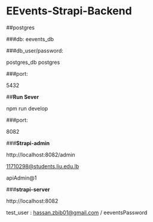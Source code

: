 # EEvents-Strapi-Backend

##postgres

###db: 
eevents_db

###db_user/password:

postgres_db
postgres

###port:

5432

##**Run Sever**

npm run develop

###port: 

8082

###**Strapi-admin**

http://localhost:8082/admin

11710298@students.liu.edu.lb

apiAdmin@1

###**strapi-server**

http://localhost:8082

test_user : hassan.zbib01@gmail.com / eeventsPassword
